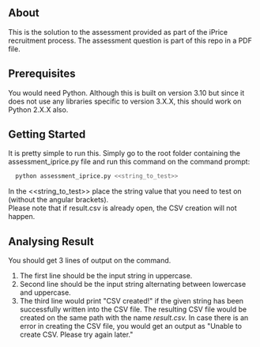 ## About
This is the solution to the assessment provided as part of the iPrice recruitment process. The assessment question is part of this repo in a PDF file.

## Prerequisites
You would need Python. Although this is built on version 3.10 but since it does not use any libraries specific to version 3.X.X, this should work on Python 2.X.X also.

## Getting Started
It is pretty simple to run this. Simply go to the root folder containing the assessment_iprice.py file and run this command on the command prompt:
```sh
  python assessment_iprice.py <<string_to_test>>
```
In the <<string_to_test>> place the string value that you need to test on (without the angular brackets). <br/>
Please note that if result.csv is already open, the CSV creation will not happen.

## Analysing Result
You should get 3 lines of output on the command. 
1. The first line should be the input string in uppercase. 
2. Second line should be the input string alternating between lowercase and uppercase. 
3. The third line would print "CSV created!" if the given string has been successfully written into the CSV file. The resulting CSV file would be created on the same path with the name *result.csv.* In case there is an error in creating the CSV file, you would get an output as "Unable to create CSV. Please try again later."   